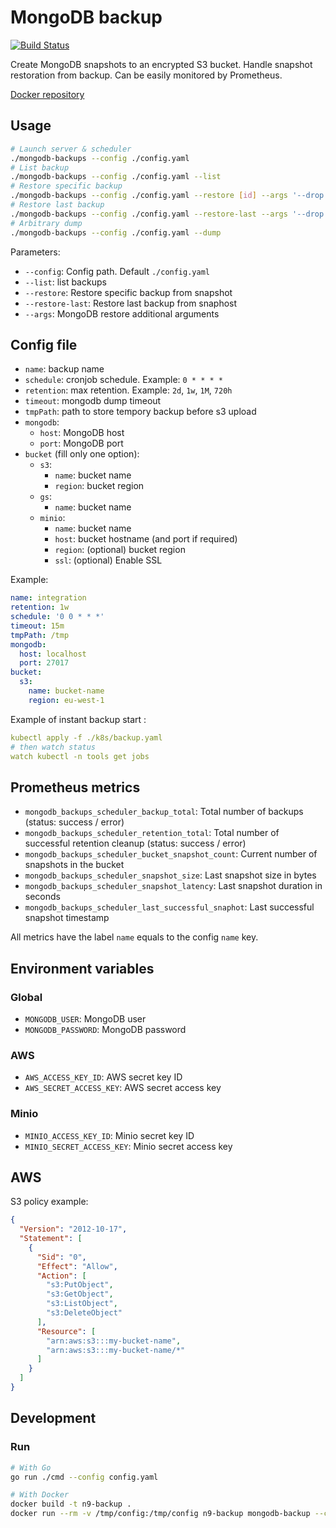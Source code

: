# MongoDB backup

[![Build Status](https://travis-ci.org/neo9/mongodb-backups.svg?branch=master)](https://travis-ci.org/neo9/mongodb-backups)


Create MongoDB snapshots to an encrypted S3 bucket.
Handle snapshot restoration from backup.
Can be easily monitored by Prometheus.

[Docker repository](https://hub.docker.com/r/neo9sas/mongodb-backups)

## Usage

```bash
# Launch server & scheduler
./mongodb-backups --config ./config.yaml
# List backup
./mongodb-backups --config ./config.yaml --list
# Restore specific backup
./mongodb-backups --config ./config.yaml --restore [id] --args '--drop'
# Restore last backup
./mongodb-backups --config ./config.yaml --restore-last --args '--drop'
# Arbitrary dump
./mongodb-backups --config ./config.yaml --dump
```

Parameters:

- `--config`: Config path. Default `./config.yaml`
- `--list`: list backups
- `--restore`: Restore specific backup from snapshot
- `--restore-last`: Restore last backup from snaphost
- `--args`: MongoDB restore additional arguments

## Config file

- `name`: backup name
- `schedule`: cronjob schedule. Example: `0 * * * *`
- `retention`: max retention. Example: `2d`, `1w`, `1M`, `720h`
- `timeout`: mongodb dump timeout
- `tmpPath`: path to store tempory backup before s3 upload
- `mongodb`:
    - `host`: MongoDB host
    - `port`: MongoDB port
- `bucket` (fill only one option):
    - `s3`:
        - `name`: bucket name
        - `region`: bucket region
  - `gs`:
      - `name`: bucket name
  - `minio`:
      - `name`: bucket name
      - `host`: bucket hostname (and port if required)
      - `region`: (optional) bucket region
      - `ssl`: (optional) Enable SSL

Example:

```yaml
name: integration
retention: 1w
schedule: '0 0 * * *'
timeout: 15m
tmpPath: /tmp
mongodb:
  host: localhost
  port: 27017
bucket:
  s3:
    name: bucket-name
    region: eu-west-1
```

Example of instant backup start :

```yaml
kubectl apply -f ./k8s/backup.yaml
# then watch status
watch kubectl -n tools get jobs
```

## Prometheus metrics

- `mongodb_backups_scheduler_backup_total`: Total number of backups (status: success / error)
- `mongodb_backups_scheduler_retention_total`: Total number of successful retention cleanup (status: success / error)
- `mongodb_backups_scheduler_bucket_snapshot_count`: Current number of snapshots in the bucket
- `mongodb_backups_scheduler_snapshot_size`: Last snapshot size in bytes
- `mongodb_backups_scheduler_snapshot_latency`: Last snapshot duration in seconds
- `mongodb_backups_scheduler_last_successful_snaphot`: Last successful snapshot timestamp

All metrics have the label `name` equals to the config `name` key.

## Environment variables

### Global

- `MONGODB_USER`: MongoDB user
- `MONGODB_PASSWORD`: MongoDB password

### AWS

- `AWS_ACCESS_KEY_ID`: AWS secret key ID
- `AWS_SECRET_ACCESS_KEY`: AWS secret access key

### Minio

- `MINIO_ACCESS_KEY_ID`: Minio secret key ID
- `MINIO_SECRET_ACCESS_KEY`: Minio secret access key

## AWS

S3 policy example:

```json
{
  "Version": "2012-10-17",
  "Statement": [
    {
      "Sid": "0",
      "Effect": "Allow",
      "Action": [
        "s3:PutObject",
        "s3:GetObject",
        "s3:ListObject",
        "s3:DeleteObject"
      ],
      "Resource": [
        "arn:aws:s3:::my-bucket-name",
        "arn:aws:s3:::my-bucket-name/*"
      ]
    }
  ]
}
```

## Development

### Run

```bash
# With Go
go run ./cmd --config config.yaml

# With Docker
docker build -t n9-backup .
docker run --rm -v /tmp/config:/tmp/config n9-backup mongodb-backup --config /tmp/config/config.yaml
```

